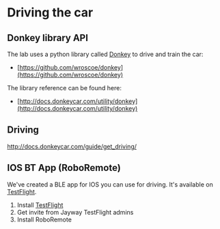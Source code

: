 # Driving the car

## Donkey library API

The lab uses a python library called [Donkey](https://github.com/wroscoe/donkey) to drive and train the car:
- [https://github.com/wroscoe/donkey](https://github.com/wroscoe/donkey)

The library reference can be found here:
- [http://docs.donkeycar.com/utility/donkey](http://docs.donkeycar.com/utility/donkey)

## Driving

http://docs.donkeycar.com/guide/get_driving/

## IOS BT App (RoboRemote)

We've created a BLE app for IOS you can use for driving. It's available on [TestFlight](https://itunes.apple.com/se/app/testflight/id899247664?mt=8).

1. Install [TestFlight](https://itunes.apple.com/se/app/testflight/id899247664?mt=8)
2. Get invite from Jayway TestFlight admins
3. Install RoboRemote